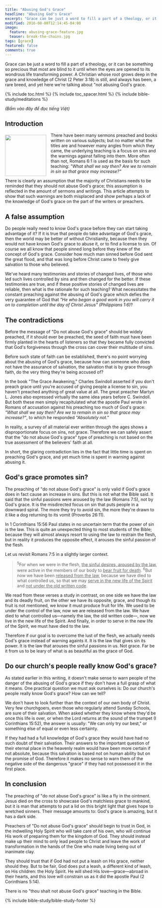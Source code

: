 ```yaml
---
title: "Abusing God's Grace"
headline: "Abusing God's Grace"
excerpt: "Grace can be just a word to fill a part of a theology, or it can be something so precious that most are blind to it until when the eyes are opened to its wondrous life transforming power..."
modified: 2016-08-08T12:14:45-04:00
image: 
  feature: abusing-grace-feature.jpg
  teaser: break-the-chains.jpg
tags: [grace]
featured: false
comments: true
---
```


<!--more-->

<!-- ##################### PLACEHOLDER ################### -->

Grace can be just a word to fill a part of a theology, or it can be something so precious that most are blind to it until when the eyes are opened to its wondrous life transforming power. A Christian whose root grows deep in the grace and knowledge of Christ (2 Peter 3:18) is still, and always has been, a rare breed, and yet here we're talking about \"not abusing God's grace.

{% include toc.html %}
{% include toc_spacer.html %}
{% include bible-study/meditations %}

<em>(Bấm vào đây để đọc tiếng Việt)</em>

## Introduction

<div>
<p>
<img alt src="{{ site.url }}/assets/images/break-the-chains.jpg" style="border: 0px none; margin: 7px 15px 0px 0px; max-width: 100%; height: 136px; padding: 0px; float: left;">
There have been many sermons preached and books written on various subjects; but no matter what the titles are and however many angles from which they came, the underlying teaching is a focus on sins and the warnings against falling into them. More often than not, Romans 6:1 is used as the basis for such teaching: <em>"What shall we say then? Are we to remain in sin so that grace may increase?"</em>
</p>
</div>

There is clearly an assumption that the majority of Christians needs to be reminded that they should not abuse God's grace; this assumption is reflected in the amount of sermons and writings. This article attempts to show that such warnings are both misplaced and show perhaps a lack of the knowledge of God's grace on the part of the writers or preachers.

## A false assumption

Do people really need to know God's grace before they can start taking advantage of it? If it is true that people do take advantage of God's grace, then the world may be better of without Christianity, because then they would not have known God's grace to abuse it, or to find a license to sin. Of course we all know that people sinned long before they knew of the concept of God's grace. Consider how much man sinned before God sent the great flood, and that was long before Christ came to freely give salvation to those who believed.

We've heard many testimonies and stories of changed lives, of those who led such lives controlled by sins and then changed for the better. If these testimonies are true, and if these positive stories of changed lives are reliable, then what is the rationale for such teaching? What necessitates the constant preaching against the abusing of God's grace which defies the very guarantee of God that <em>"He who began a good work in you will carry it on to completion until the day of Christ Jesus" (Philippians 1:6)</em>?

## The contradictions

Before the message of "Do not abuse God's grace" should be widely preached, if it should ever be preached, the seed of faith must have been firmly planted in the hearts of listeners so that they became fully convicted that God's forgiveness through the cross can cover their multitude of sins.

Before such state of faith can be established, there's no point worrying about the abusing of God's grace, because how can someone who does not have the assurance of salvation, the salvation that is by grace through faith, do the very thing they're being accused of?

In the book "The Grace Awakening," Charles Swindoll asserted if you don't preach grace until you're accused of giving people a license to sin, you haven't preached anything of great value at all. The great preacher Martyn L. Jones also expressed virtually the same idea years before C. Swindoll. But both these men simply recapitulated what the apostle Paul wrote in Romans of accusation against his preaching too much of God's grace: <em>"What shall we say then? Are we to remain in sin so that grace may increase?"</em>, to which he responded <em>"Absolutely not."</em>

In reality, a survey of all material ever written through the ages shows a disproportionate focus on sins, not grace. Therefore we can safely assert that the "do not abuse God's grace" type of preaching is not based on the true assessment of the believers' faith at all.

In short, the glaring contradiction lies in the fact that little time is spent on preaching God's grace, and yet much time is spent in warning against abusing it.

## God's grace promotes sin?

The preaching of "do not abuse God's grace" is only valid if God's grace does in fact cause an increase in sins. But this is not what the Bible said. It said that the sinful passions were aroused by the law (Romans 7:5), not by God's grace. It is the misdirected focus on sin that puts people in a downward spiral. The more they try to avoid sin, the more they're drawn to it like a dog returning to its vomit (Proverbs 26:11).

In 1 Corinthians 15:56 Paul states in no uncertain term that the power of sin is the law. This is quite an unexpected thing to most students of the Bible; because they will almost always resort to using the law to restrain the flesh, but in reality it produces the opposite effect, it arouses the sinful passion of the flesh.

Let us revisit Romans 7:5 in a slightly larger context.

> <sup>5</sup>For when we were in the flesh, <u>the sinful desires, aroused by the law</u>, were active in the members of our body to <u>bear fruit for death</u>.  <sup>6</sup>But now we have been <u>released from the law</u>, because we have died to what controlled us, so that we may <u>serve in the new life of the Spirit</u> and <u>not under the old written code</u>.

We read from these verses a study in contrast, on one side we have the law and its deadly fruit, on the other we have its opposite, grace, and though its fruit is not mentioned, we know it must produce fruit for life. We used to be under the control of the law, now we are released from the law. We have died to what controlled us&mdash;namely the law, the old written code&mdash;, now we live in the new life of the Spirit. And finally, in order to serve in the new life of the Spirit, we must have died to the law.

Therefore if our goal is to overcome the lust of the flesh, we actually needs God's grace instead of warning againts it. It is the law that gives sin its power. It is the law that arouses the sinful passions in us. Not grace. Far be it from us to be leary of what is as beautiful as the grace of God.

## Do our church's people really know God's grace?

As stated earlier in this writing, it doesn't make sense to warn people of the danger of the abusing of God's grace if they don't have a full grasp of what it means. One practical question we must ask ourselves is: Do our church's people really know God's grace? How can we tell?

We don't have to look further than the context of our own body of Christ. Very few churchgoers, even those who regularly attend Sunday Schools, are sure of their salvation. When asked whether they know where they'd be once this life is over, or when the Lord returns at the sound of the trumpet (I Corinthians 15:52), the answer is usually: "We can only try our best," or something else of equal or even less certainty.

If they had had a full knowledge of God's grace they would have had no such doubt of their salvation. Their answers to the important question of their eternal place in the heavenly realm would have been more certain if not absolute, because this salvation is based not on human ability but on the promise of God. Therefore it makes no sense to warn them of the negative side of the dangerous "grace" if they had not possessed it in the first place.

## In conclusion

The preaching of "do not abuse God's grace" is like a fly in the ointment. Jesus died on the cross to showcase God's matchless grace to mankind, but it is man that attempts to put a lid on this bright light that gives hope to wretched sinners. Their message amounts to: God's grace is amazing, but it has a dark side.

Preachers of "Do not abuse God's grace" should begin to trust in God, in the indwelling Holy Spirit who will take care of his own, who will continue His work of preparing them for the kingdom of God. They should instead make up their mind to only lead people to Christ and leave the work of transformation in the hands of the One who made living being out of inanimate clay.

They should trust that if God had not put a leash on His grace, neither should they. But to be fair, God does put a leash, a different kind of leash, on His children: the Holy Spirit. He will shed His love&mdash;grace&mdash;abroad in their hearts, and this love will constrain us as it did the apostle Paul (2 Corinthians 5:14).

There is no "thou shalt not abuse God's grace" teaching in the Bible.

{% include bible-study/bible-study-footer %}
